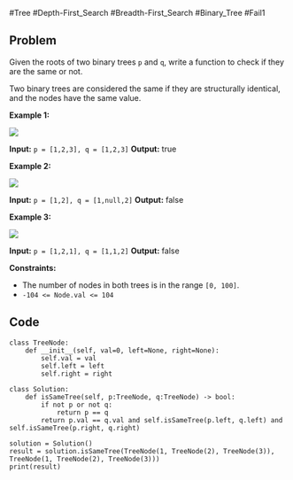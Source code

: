 #Tree #Depth-First_Search #Breadth-First_Search #Binary_Tree #Fail1 
## Problem
Given the roots of two binary trees `p` and `q`, write a function to check if they are the same or not.

Two binary trees are considered the same if they are structurally identical, and the nodes have the same value.

**Example 1:**

![](https://assets.leetcode.com/uploads/2020/12/20/ex1.jpg)

**Input:** `p = [1,2,3], q = [1,2,3]`
**Output:** true

**Example 2:**

![](https://assets.leetcode.com/uploads/2020/12/20/ex2.jpg)

**Input:** `p = [1,2], q = [1,null,2]`
**Output:** false

**Example 3:**

![](https://assets.leetcode.com/uploads/2020/12/20/ex3.jpg)

**Input:** `p = [1,2,1], q = [1,1,2]`
**Output:** false

**Constraints:**

- The number of nodes in both trees is in the range `[0, 100]`.
- `-104 <= Node.val <= 104`

## Code
```run-python
class TreeNode:
    def __init__(self, val=0, left=None, right=None):
        self.val = val
        self.left = left
        self.right = right
        
class Solution:
    def isSameTree(self, p:TreeNode, q:TreeNode) -> bool:
        if not p or not q:
            return p == q
        return p.val == q.val and self.isSameTree(p.left, q.left) and self.isSameTree(p.right, q.right)

solution = Solution()
result = solution.isSameTree(TreeNode(1, TreeNode(2), TreeNode(3)), TreeNode(1, TreeNode(2), TreeNode(3)))
print(result)
```
